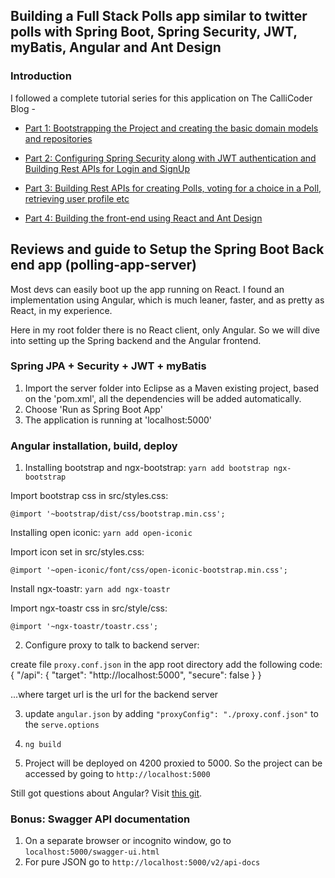 ## Building a Full Stack Polls app similar to twitter polls with Spring Boot, Spring Security, JWT, myBatis, Angular and Ant Design


### Introduction

I followed a complete tutorial series for this application on The CalliCoder Blog -

+ [Part 1: Bootstrapping the Project and creating the basic domain models and repositories](https://www.callicoder.com/spring-boot-spring-security-jwt-mysql-react-app-part-1/)

+ [Part 2: Configuring Spring Security along with JWT authentication and Building Rest APIs for Login and SignUp](https://www.callicoder.com/spring-boot-spring-security-jwt-mysql-react-app-part-2/)

+ [Part 3: Building Rest APIs for creating Polls, voting for a choice in a Poll, retrieving user profile etc](https://www.callicoder.com/spring-boot-spring-security-jwt-mysql-react-app-part-3/)

+ [Part 4: Building the front-end using React and Ant Design](https://www.callicoder.com/spring-boot-spring-security-jwt-mysql-react-app-part-4/)

## Reviews and guide to Setup the Spring Boot Back end app (polling-app-server)

Most devs can easily boot up the app running on React.
I found an implementation using Angular, which is much leaner, faster, and as pretty as React, in my experience.

Here in my root folder there is no React client, only Angular. So we will dive into setting up the Spring backend and the Angular frontend.
### Spring JPA + Security + JWT + myBatis
1. Import the server folder into Eclipse as a Maven existing project, based on the 'pom.xml', all the dependencies will be added automatically.
2. Choose 'Run as Spring Boot App'
3. The application is running at 'localhost:5000'
### Angular installation, build, deploy
1. Installing bootstrap and ngx-bootstrap: `yarn add bootstrap ngx-bootstrap`

Import bootstrap css in src/styles.css:

`@import '~bootstrap/dist/css/bootstrap.min.css';`

Installing open iconic: `yarn add open-iconic`

Import icon set in src/styles.css:

`@import '~open-iconic/font/css/open-iconic-bootstrap.min.css';`

Install ngx-toastr: `yarn add ngx-toastr`

Import ngx-toastr css in src/style/css:

`@import '~ngx-toastr/toastr.css';`

2. Configure proxy to talk to backend server:

create file `proxy.conf.json` in the app root directory
add the following code:
{ "/api": { "target": "http://localhost:5000", "secure": false } }

...where target url is the url for the backend server

3. update `angular.json` by adding `"proxyConfig": "./proxy.conf.json"` to the `serve.options`

4. `ng build`
5. Project will be deployed on 4200 proxied to 5000. So the project can be accessed by going to `http://localhost:5000`


Still got questions about Angular? Visit [this git](https://github.com/jannie-louwrens/spring-security-react-ant-design-polls-app/tree/polling-app-angular-client/polling-app-angular-client).

### Bonus: Swagger API documentation
1. On a separate browser or incognito window, go to `localhost:5000/swagger-ui.html`
2. For pure JSON go to `http://localhost:5000/v2/api-docs`